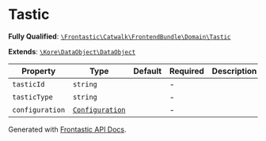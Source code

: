 #  Tastic

**Fully Qualified**: [`\Frontastic\Catwalk\FrontendBundle\Domain\Tastic`](../../../../src/php/FrontendBundle/Domain/Tastic.php)

**Extends**: [`\Kore\DataObject\DataObject`](https://github.com/kore/DataObject)

Property|Type|Default|Required|Description
--------|----|-------|--------|-----------
`tasticId` | `string` |  | - | 
`tasticType` | `string` |  | - | 
`configuration` | [`Configuration`](Tastic/Configuration.md) |  | - | 

Generated with [Frontastic API Docs](https://github.com/FrontasticGmbH/apidocs).
